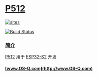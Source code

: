 # [P512](https://github.com/OS-Q/P512)

[![sites](http://182.61.61.133/link/resources/OSQ.png)](https://docs.OS-Q.com/P512)

[![Build Status](https://github.com/OS-Q/P512/workflows/CI/badge.svg)](https://github.com/OS-Q/P512/actions/workflows/CI.yml)

### [简介](https://github.com/OS-Q/P512/wiki)

[P512](https://github.com/OS-Q/P512) 用于 [ESP32-S2](https://docs.soc.xin/ESP32-S2) 开发


#### [www.OS-Q.com](http://www.OS-Q.com)
